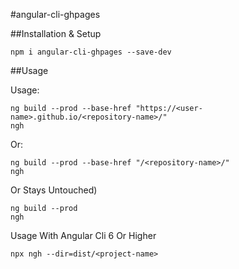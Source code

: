#angular-cli-ghpages

##Installation & Setup
````
npm i angular-cli-ghpages --save-dev
````

##Usage

Usage:
````
ng build --prod --base-href "https://<user-name>.github.io/<repository-name>/"
ngh
````
Or:
````
ng build --prod --base-href "/<repository-name>/"
ngh
````
Or  Stays Untouched)
````
ng build --prod
ngh
````
Usage With Angular Cli 6 Or Higher
````
npx ngh --dir=dist/<project-name>
````


